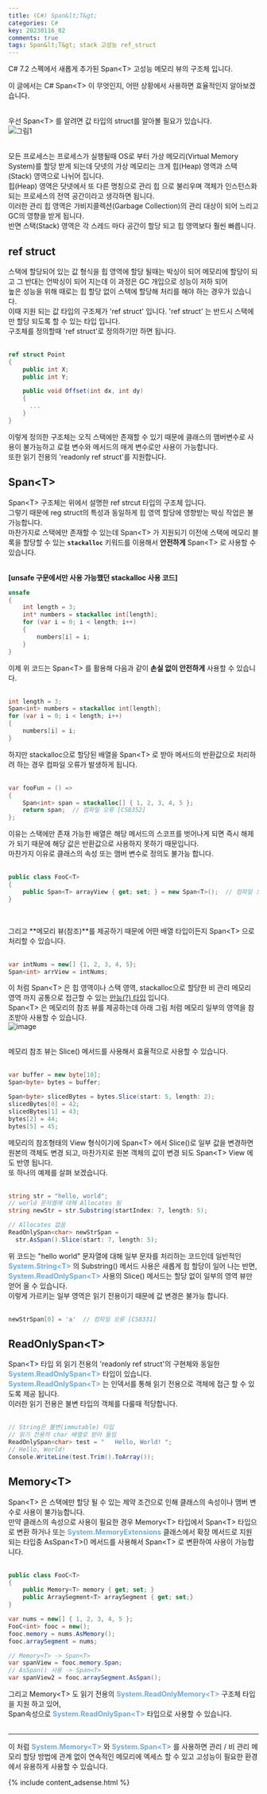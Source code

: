 ```yaml
---
title: (C#) Span&lt;T&gt;
categories: C#
key: 20230116_02
comments: true
tags: Span&lt;T&gt; stack 고성능 ref_struct
---
```


C# 7.2 스펙에서 새롭게 추가된 Span&lt;T&gt; 고성능 메모리 뷰의 구조체 입니다.<br/>

<!--more-->


이 글에서는 C# Span&lt;T&gt; 이 무엇인지, 어떤 상황에서 사용하면 효율적인지 알아보겠습니다.<br/><br/>

우선 Span&lt;T&gt; 를 알려면 값 타입의 struct를 알아볼 필요가 있습니다.<br/>
![그림1](https://user-images.githubusercontent.com/13028129/212620662-fc94a218-8a80-4873-b8f2-5b30221881fc.png)<br/><br/>

모든 프로세스는 프로세스가 실행될때 OS로 부터 가상 메모리(Virtual Memory System)를 할당 받게 되는데 닷넷의 가상 메모리는 크게 힙(Heap) 영역과 스택(Stack) 영역으로 나뉘어 집니다.<br/>
힙(Heap) 영역은 닷넷에서 또 다른 명칭으로 관리 힙 으로 불리우며 객체가 인스턴스화 되는 프로세스의 전역 공간이라고 생각하면 됩니다.<br/>
이러한 관리 힙 영역은 가비지콜렉션(Garbage Collection)의 관리 대상이 되어 느리고 GC의 영향을 받게 됩니다.<br/>
반면 스택(Stack) 영역은 각 스레드 마다 공간이 할당 되고 힙 영역보다 훨씬 빠릅니다.

ref struct
-

스택에 할당되어 있는 값 형식을 힙 영역에 할당 될때는 박싱이 되어 메모리에 할당이 되고 그 반대는 언박싱이 되어 지는데 이 과정은 GC 개입으로 성능이 저하 되어 <br/>
높은 성능을 위해 때로는 힙 할당 없이 스택에 할당해 처리를 해야 하는 경우가 있습니다.<br/>
이때 지원 되는 값 타입의 구조체가 'ref struct' 입니다. 'ref struct' 는 반드시 스택에만 할당 되도록 할 수 있는 타입 입니다.<br/>
구조체를 정의할때 'ref struct'로 정의하기만 하면 됩니다.<br/><br/>

```cs
ref struct Point
{
    public int X;
    public int Y;

    public void Offset(int dx, int dy)
    {
      ...
    }
}
```

이렇게 정의한 구조체는 오직 스택에만 존재할 수 있기 때문에 클래스의 맴버변수로 사용이 불가능하고 로컬 변수와 메서드의 매게 변수로만 사용이 가능합니다.<br/>
또한 읽기 전용의 'readonly ref struct'를 지원합니다.


Span&lt;T&gt;
-

Span&lt;T&gt; 구조체는 위에서 설명한 ref strcut 타입의 구조체 입니다.<br/>
그렇기 때문에 reg struct의 특성과 동일하게 힙 영역 할당에 영향받는 박싱 작업은 불가능합니다.<br/>
마찬가지로 스택에만 존재할 수 있는데 Span&lt;T&gt; 가 지원되기 이전에 스택에 메모리 블록을 할당할 수 있는 **`stackalloc`** 키워드를 이용해서 **안전하게** Span&lt;T&gt; 로 사용할 수 있습니다.<br/><br/>

**[unsafe 구문에서만 사용 가능했던 stackalloc 사용 코드]**<br/>
```cs
unsafe
{
    int length = 3;
    int* numbers = stackalloc int[length];
    for (var i = 0; i < length; i++)
    {
        numbers[i] = i;
    }
}
```

이제 위 코드는 Span&lt;T&gt; 를 활용해 다음과 같이 **손실 없이 안전하게** 사용할 수 있습니다.<br/><br/>

```cs
int length = 3;
Span<int> numbers = stackalloc int[length];
for (var i = 0; i < length; i++)
{
    numbers[i] = i;
}
```

하지만 stackalloc으로 할당된 배열을 Span&lt;T&gt; 로 받아 메서드의 반환값으로 처리하려 하는 경우 컴파일 오류가 발생하게 됩니다.<br/><br/>

```cs
var fooFun = () =>
{
    Span<int> span = stackalloc[] { 1, 2, 3, 4, 5 };
    return span;  // 컴파일 오류 [CS8352]
};
```

이유는 스택에만 존재 가능한 배열은 해당 메서드의 스코프를 벗어나게 되면 즉시 해제가 되기 때문에 해당 값은 반환값으로 사용하지 못하기 때문입니다.<br/>
마찬가지 이유로 클래스의 속성 또는 맴버 변수로 정의도 불가능 합니다.<br/><br/>

```cs
public class FooC<T>
{
    public Span<T> arrayView { get; set; } = new Span<T>();  // 컴파일 오류 [CS8345]
}
```

<br/>

그리고 **메모리 뷰(참조)**를 제공하기 때문에 어떤 배열 타입이든지 Span&lt;T&gt; 으로 처리할 수 있습니다.<br/><br/>

```cs
var intNums = new[] {1, 2, 3, 4, 5};
Span<int> arrView = intNums;
```

이 처럼 Span&lt;T&gt; 은 힙 영역이나 스택 영역, stackalloc으로 할당한 비 관리 메모리 영역 까지 공통으로 접근할 수 있는 [만능(?) 타입](https://learn.microsoft.com/en-us/archive/blogs/mazhou/c-7-series-part-10-spant-and-universal-memory-management?WT.mc_id=DT-MVP-4038148) 입니다.<br/>
Span&lt;T&gt; 은 메모리의 참조 뷰를 제공하는데 아래 그림 처럼 메모리 일부의 영역을 참조받아 사용할 수 있습니다.<br/>
![image](https://user-images.githubusercontent.com/13028129/212801130-f5326ece-e8da-4f6a-a48c-fe9568e966eb.png)<br/><br/>


메모리 참조 뷰는 Slice() 메서드를 사용해서 효율적으로 사용할 수 있습니다.<br/><br/>

```cs
var buffer = new byte[10];
Span<byte> bytes = buffer;

Span<byte> slicedBytes = bytes.Slice(start: 5, length: 2);
slicedBytes[0] = 42;
slicedBytes[1] = 43;
bytes[2] = 44;
bytes[5] = 45;
```

메모리의 참조형태의 View 형식이기에 Span&lt;T&gt; 에서 Slice()로 일부 값을 변경하면 원본의 객체도 변경 되고, 마찬가지로 원본 객체의 값이 변경 되도 Span&lt;T&gt; View 에도 반영 됩니다.<br/>
또 하나의 예제를 살펴 보겠습니다.<br/><br/>

```cs
string str = "hello, world";
// world 문자열에 대해 Allocates 됨
string newStr = str.Substring(startIndex: 7, length: 5);

// Allocates 없음
ReadOnlySpan<char> newStrSpan =
  str.AsSpan().Slice(start: 7, length: 5);
```

위 코드는 "hello world" 문자열에 대해 일부 문자를 처리하는 코드인데 일반적인 **<span style="color: rgb(107, 173, 222);">System.String&lt;T&gt;</span>** 의 Substring() 메서드 사용은 새롭게 힙 할당이 일어 나는 반면, 
 **<span style="color: rgb(107, 173, 222);">System.ReadOnlySpan&lt;T&gt;</span>** 사용의 Slice() 메서드는 할당 없이 일부의 영역 뷰만 얻어 올 수 있습니다.<br/>
 이렇게 가르키는 일부 영역은 읽기 전용이기 때문에 값 변경은 불가능 합니다.<br/><br/>
 
 ```cs
 newStrSpan[0] = 'a'  // 컴파일 오류 [CS8331]
 ```


ReadOnlySpan&lt;T&gt;
-

Span&lt;T&gt; 타입 외 읽기 전용의 'readonly ref struct'의 구현체와 동일한 **<span style="color: rgb(107, 173, 222);">System.ReadOnlySpan&lt;T&gt;</span>** 타입이 있습니다.<br/>
**<span style="color: rgb(107, 173, 222);">System.ReadOnlySpan&lt;T&gt;</span>** 는 인덱서를 통해 읽기 전용으로 객체에 접근 할 수 있도록 제공 됩니다.<br/>
이러한 읽기 전용은 불변 타입의 객체를 다룰때 적당합니다.<br/><br/>

```cs
// String은 불변(immutable) 타입
// 읽기 전용의 char 배열로 받아 들임
ReadOnlySpan<char> test = "   Hello, World! ";
// Hello, World!
Console.WriteLine(test.Trim().ToArray());
```


Memory&lt;T&gt;
-

Span&lt;T&gt; 은 스택에만 할당 될 수 있는 제약 조건으로 인해 클래스의 속성이나 맴버 변수로 사용이 불가능합니다.<br/>
만약 클래스의 속성으로 사용이 필요한 경우 Memory&lt;T&gt; 타입에서 Span&lt;T&gt; 타입으로 변환 하거나 또는 **<span style="color: rgb(107, 173, 222);">System.MemoryExtensions</span>** 클래스에서 확장 메서드로 지원 되는 타입중 AsSpan&lt;T&gt;() 메서드를 사용해서 Span&lt;T&gt; 로 변환하여 사용이 가능합니다.<br/><br/>

```cs
public class FooC<T>
{
    public Memory<T> memory { get; set; }
    public ArraySegment<T> arraySegment { get; set;}
}

var nums = new[] { 1, 2, 3, 4, 5 };
FooC<int> fooc = new();
fooc.memory = nums.AsMemory();
fooc.arraySegment = nums;

// Memory<T> -> Span<T>
var spanView = fooc.memory.Span;
// AsSpan() 사용 -> Span<T>
var spanView2 = fooc.arraySegment.AsSpan();
```


그리고 Memory&lt;T&gt; 도 읽기 전용의 **<span style="color: rgb(107, 173, 222);">System.ReadOnlyMemory&lt;T&gt;</span>** 구조체 타입을 지원 하고 있어,<br/>
Span속성으로 **<span style="color: rgb(107, 173, 222);">System.ReadOnlySpan&lt;T&gt;</span>** 타입으로 사용할 수 있습니다.<br/><br/>

***

이 처럼  **<span style="color: rgb(107, 173, 222);">System.Memory&lt;T&gt;</span>** 와 **<span style="color: rgb(107, 173, 222);">System.Span&lt;T&gt;</span>** 를 사용하면 
관리 / 비 관리 메모리 할당 방법에 관계 없이 연속적인 메모리에 엑세스 할 수 있고 고성능이 필요한 환경에서 유용하게 사용할 수 있습니다.




{% include content_adsense.html %}
